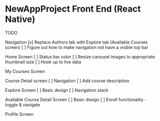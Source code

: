 # NewAppProject Front End (React Native)

TODO

Navigation
[x] Replace Authors tab with Explore tab (Available Courses screen)
[ ] Figure out how to make navigation not have a visible top bar


Home Screen
[ ] Status bar color
[ ] Resize carousel images to appropriate thumbnail size
[ ] Hook up to live data

My Courses Screen

Course Detail screen
[ ] Navigation
[ ] Add course description

Explore Screen
[ ] Basic design
[ ] Navigation stack

Available Course Detail Screen
[ ] Basic design
[ ] Enroll functionality - toggle & navigate

Profile Screen